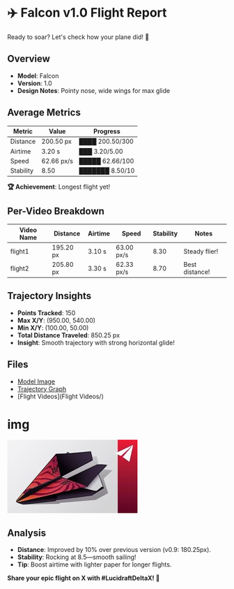 # ✈️ Falcon v1.0 Flight Report

Ready to soar? Let's check how your plane did! 🚀

## Overview
- **Model**: Falcon
- **Version**: 1.0
- **Design Notes**: Pointy nose, wide wings for max glide

## Average Metrics
| Metric    | Value      | Progress         |
|-----------|------------|------------------|
| Distance  | 200.50 px  | ████ 200.50/300  |
| Airtime   | 3.20 s     | ███ 3.20/5.00    |
| Speed     | 62.66 px/s | █████ 62.66/100  |
| Stability | 8.50       | ███████ 8.50/10  |

**🏆 Achievement**: Longest flight yet!

## Per-Video Breakdown
| Video Name | Distance  | Airtime | Speed    | Stability | Notes          |
|------------|-----------|---------|----------|-----------|----------------|
| flight1    | 195.20 px | 3.10 s  | 63.00 px/s | 8.30    | Steady flier!  |
| flight2    | 205.80 px | 3.30 s  | 62.33 px/s | 8.70    | Best distance! |

## Trajectory Insights
- **Points Tracked**: 150
- **Max X/Y**: (950.00, 540.00)
- **Min X/Y**: (100.00, 50.00)
- **Total Distance Traveled**: 850.25 px
- **Insight**: Smooth trajectory with strong horizontal glide!

## Files
- [Model Image](model_picture.jpg)
- [Trajectory Graph](trajectory_graph.png)
- [Flight Videos](Flight Videos/)

# img
![Model Image](outputs/DUDE/1.1/model_picture.jpg 'opt titel')



## Analysis
- **Distance**: Improved by 10% over previous version (v0.9: 180.25px).
- **Stability**: Rocking at 8.5—smooth sailing!
- **Tip**: Boost airtime with lighter paper for longer flights.

**Share your epic flight on X with #LucidraftDeltaX! 🚀**